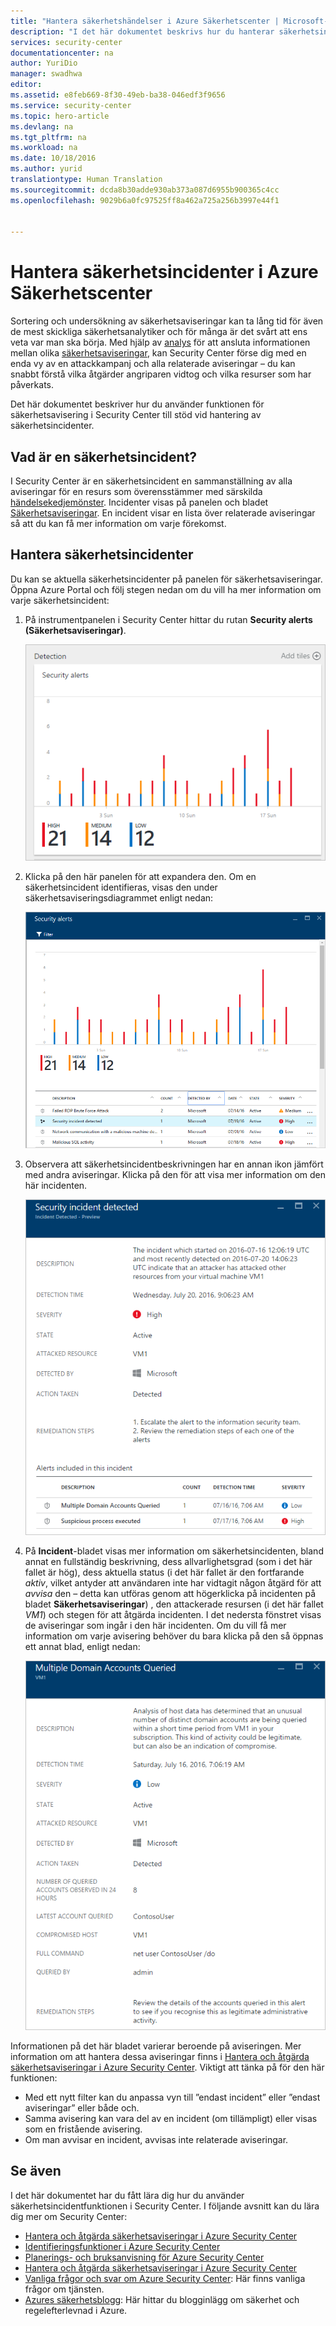 ```yaml
---
title: "Hantera säkerhetshändelser i Azure Säkerhetscenter | Microsoft-dokument"
description: "I det här dokumentet beskrivs hur du hanterar säkerhetsincidenter med hjälp av funktionerna i Azure Security Center."
services: security-center
documentationcenter: na
author: YuriDio
manager: swadhwa
editor: 
ms.assetid: e8feb669-8f30-49eb-ba38-046edf3f9656
ms.service: security-center
ms.topic: hero-article
ms.devlang: na
ms.tgt_pltfrm: na
ms.workload: na
ms.date: 10/18/2016
ms.author: yurid
translationtype: Human Translation
ms.sourcegitcommit: dcda8b30adde930ab373a087d6955b900365c4cc
ms.openlocfilehash: 9029b6a0fc97525ff8a462a725a256b3997e44f1


---
```

# <a name="handling-security-incident-in-azure-security-center"></a>Hantera säkerhetsincidenter i Azure Säkerhetscenter
Sortering och undersökning av säkerhetsaviseringar kan ta lång tid för även de mest skickliga säkerhetsanalytiker och för många är det svårt att ens veta var man ska börja. Med hjälp av [analys](security-center-detection-capabilities.md) för att ansluta informationen mellan olika [säkerhetsaviseringar](security-center-managing-and-responding-alerts.md), kan Security Center förse dig med en enda vy av en attackkampanj och alla relaterade aviseringar – du kan snabbt förstå vilka åtgärder angriparen vidtog och vilka resurser som har påverkats.

Det här dokumentet beskriver hur du använder funktionen för säkerhetsavisering i Security Center till stöd vid hantering av säkerhetsincidenter.

## <a name="what-is-a-security-incident"></a>Vad är en säkerhetsincident?
I Security Center är en säkerhetsincident en sammanställning av alla aviseringar för en resurs som överensstämmer med särskilda [händelsekedjemönster](https://blogs.technet.microsoft.com/office365security/addressing-your-cxos-top-five-cloud-security-concerns/). Incidenter visas på panelen och bladet [Säkerhetsaviseringar](security-center-managing-and-responding-alerts.md). En incident visar en lista över relaterade aviseringar så att du kan få mer information om varje förekomst.

## <a name="managing-security-incidents"></a>Hantera säkerhetsincidenter
Du kan se aktuella säkerhetsincidenter på panelen för säkerhetsaviseringar. Öppna Azure Portal och följ stegen nedan om du vill ha mer information om varje säkerhetsincident:

1. På instrumentpanelen i Security Center hittar du rutan **Security alerts (Säkerhetsaviseringar)**.
   
    ![Panelen Säkerhetsaviseringar i Security Center](./media/security-center-incident/security-center-incident-fig1.png)
2. Klicka på den här panelen för att expandera den. Om en säkerhetsincident identifieras, visas den under säkerhetsaviseringsdiagrammet enligt nedan:
   
   ![Säkerhetsincident](./media/security-center-incident/security-center-incident-fig2.png)
3. Observera att säkerhetsincidentbeskrivningen har en annan ikon jämfört med andra aviseringar. Klicka på den för att visa mer information om den här incidenten.
   
   ![Säkerhetsincident](./media/security-center-incident/security-center-incident-fig3.png)
4. På **Incident**-bladet visas mer information om säkerhetsincidenten, bland annat en fullständig beskrivning, dess allvarlighetsgrad (som i det här fallet är hög), dess aktuella status (i det här fallet är den fortfarande *aktiv*, vilket antyder att användaren inte har vidtagit någon åtgärd för att *avvisa* den – detta kan utföras genom att högerklicka på incidenten på bladet **Säkerhetsaviseringar**) , den attackerade resursen (i det här fallet *VM1*) och stegen för att åtgärda incidenten. I det nedersta fönstret visas de aviseringar som ingår i den här incidenten. Om du vill få mer information om varje avisering behöver du bara klicka på den så öppnas ett annat blad, enligt nedan:
   
   ![Säkerhetsincident](./media/security-center-incident/security-center-incident-fig4.png)

Informationen på det här bladet varierar beroende på aviseringen. Mer information om att hantera dessa aviseringar finns i [Hantera och åtgärda säkerhetsaviseringar i Azure Security Center](security-center-managing-and-responding-alerts.md). Viktigt att tänka på för den här funktionen:

* Med ett nytt filter kan du anpassa vyn till ”endast incident” eller ”endast aviseringar” eller både och. 
* Samma avisering kan vara del av en incident (om tillämpligt) eller visas som en fristående avisering. 
* Om man avvisar en incident, avvisas inte relaterade aviseringar.

## <a name="see-also"></a>Se även
I det här dokumentet har du fått lära dig hur du använder säkerhetsincidentfunktionen i Security Center. I följande avsnitt kan du lära dig mer om Security Center:

* [Hantera och åtgärda säkerhetsaviseringar i Azure Security Center](security-center-managing-and-responding-alerts.md)
* [Identifieringsfunktioner i Azure Security Center](security-center-detection-capabilities.md)
* [Planerings- och bruksanvisning för Azure Security Center](security-center-planning-and-operations-guide.md)
* [Hantera och åtgärda säkerhetsaviseringar i Azure Security Center](security-center-managing-and-responding-alerts.md)
* [Vanliga frågor och svar om Azure Security Center](security-center-faq.md): Här finns vanliga frågor om tjänsten.
* [Azures säkerhetsblogg](http://blogs.msdn.com/b/azuresecurity/): Här hittar du blogginlägg om säkerhet och regelefterlevnad i Azure.




<!--HONumber=Dec16_HO1-->


